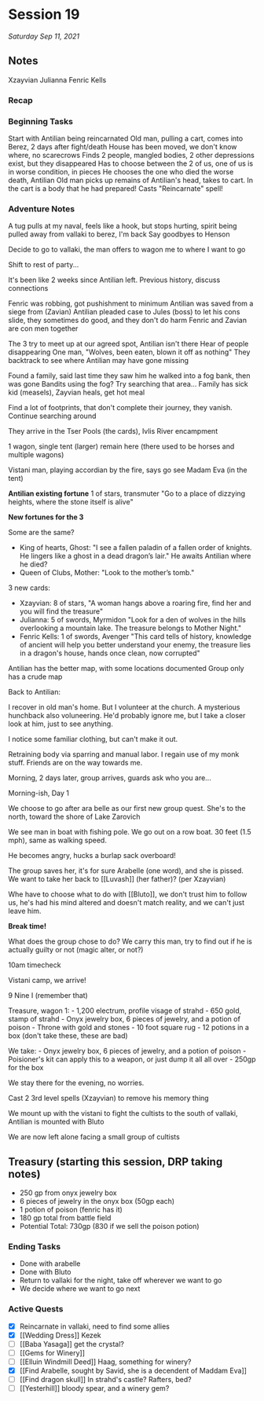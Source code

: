 # Session 19

_Saturday Sep 11, 2021_

## Notes

Xzayvian
Julianna
Fenric Kells

### Recap

### Beginning Tasks

Start with Antilian being reincarnated
Old man, pulling a cart, comes into Berez, 2 days after fight/death
House has been moved, we don't know where, no scarecrows
Finds 2 people, mangled bodies, 2 other depressions exist, but they disappeared
Has to choose between the 2 of us, one of us is in worse condition, in pieces
He chooses the one who died the worse death, Antilian
Old man picks up remains of Antilian's head, takes to cart. In the cart is a body that he had prepared!
Casts "Reincarnate" spell!

### Adventure Notes

A tug pulls at my naval, feels like a hook, but stops hurting, spirit being pulled away from vallaki to berez, I'm back
Say goodbyes to Henson

Decide to go to vallaki, the man offers to wagon me to where I want to go

Shift to rest of party...

It's been like 2 weeks since Antilian left. Previous history, discuss connections

Fenric was robbing, got pushishment to minimum
Antilian was saved from a siege from (Zavian)
Antilian pleaded case to Jules (boss) to let his cons slide, they sometimes do good, and they don't do harm
Fenric and Zavian are con men together

The 3 try to meet up at our agreed spot, Antilian isn't there
Hear of people disappearing
One man, "Wolves, been eaten, blown it off as nothing"
They backtrack to see where Antilian may have gone missing

Found a family, said last time they saw him he walked into a fog bank, then was gone
Bandits using the fog? Try searching that area...
Family has sick kid (measels), Zayvian heals, get hot meal

Find a lot of footprints, that don't complete their journey, they vanish. Continue searching around

They arrive in the Tser Pools (the cards), Ivlis River encampment

1 wagon, single tent (larger) remain here (there used to be horses and multiple wagons)

Vistani man, playing accordian by the fire, says go see Madam Eva (in the tent)

**Antilian existing fortune**
1 of stars, transmuter "Go to a place of dizzying heights, where the stone itself is alive"

**New fortunes for the 3**

Some are the same?

- King of hearts, Ghost: "I see a fallen paladin of a fallen order of knights. He lingers like a ghost in a dead dragon’s lair." He awaits Antilian where he died?
- Queen of Clubs, Mother: "Look to the mother’s tomb."

3 new cards:

- Xzayvian: 8 of stars, "A woman hangs above a roaring fire, find her and you will find the treasure"
- Julianna: 5 of swords, Myrmidon "Look for a den of wolves in the hills overlooking a mountain lake. The treasure belongs to Mother Night."
- Fenric Kells: 1 of swords, Avenger "This card tells of history, knowledge of ancient will help you better understand your enemy, the treasure lies in a dragon's house, hands once clean, now corrupted"

Antilian has the better map, with some locations documented
Group only has a crude map

Back to Antilian:

I recover in old man's home. But I volunteer at the church. A mysterious hunchback also voluneering. He'd probably ignore me, but I take a closer look at him, just to see anything.

I notice some familiar clothing, but can't make it out.

Retraining body via sparring and manual labor. I regain use of my monk stuff. Friends are on the way towards me.

Morning, 2 days later, group arrives, guards ask who you are...

Morning-ish, Day 1

We choose to go after ara belle as our first new group quest. She's to the north, toward the shore of Lake Zarovich

We see man in boat with fishing pole. We go out on a row boat. 30 feet (1.5 mph), same as walking speed.

He becomes angry, hucks a burlap sack overboard!

The group saves her, it's for sure Arabelle (one word), and she is pissed. We want to take her back to [[Luvash]] (her father)? (per Xzayvian)

Whe have to choose what to do with [[Bluto]], we don't trust him to follow us, he's had his mind altered and doesn't match reality, and we can't just leave him.

**Break time!**

What does the group chose to do? We carry this man, try to find out if he is actually guilty or not (magic alter, or not?)

10am timecheck

Vistani camp, we arrive!

9 Nine I (remember that)

Treasure, wagon 1:
    - 1,200 electrum, profile visage of strahd
    - 650 gold, stamp of strahd
    - Onyx jewelry box, 6 pieces of jewelry, and a potion of poison
    - Throne with gold and stones
    - 10 foot square rug
    - 12 potions in a box (don't take these, these are bad)
    
  We take:
      - Onyx jewelry box, 6 pieces of jewelry, and a potion of poison
      - Poisioner's kit can apply this to a weapon, or just dump it all all over
     - 250gp for the box
    
We stay there for the evening, no worries. 

Cast 2 3rd level spells (Xzayvian) to remove his memory thing

We mount up with the vistani to fight the cultists to the south of vallaki, Antilian is mounted with Bluto

We are now left alone facing a small group of cultists


  ## Treasury (starting this session, DRP taking notes)
  
-  250 gp from onyx jewelry box
-  6 pieces of jewelry in the onyx box (50gp each)
-  1 potion of poison (fenric has it)
-  180 gp total from battle field
-  Potential Total: 730gp (830 if we sell the poison potion)

### Ending Tasks

- Done with arabelle
- Done with Bluto
- Return to vallaki for the night, take off wherever we want to go
- We decide where we want to go next

### Active Quests
- [x] Reincarnate in vallaki, need to find some allies
- [x] [[Wedding Dress]] Kezek
- [ ] [[Baba Yasaga]] get the crystal?
- [ ] [[Gems for Winery]]
- [ ] [[Elluin Windmill Deed]] Haag, something for winery?
- [x] [[Find Arabelle, sought by Savid, she is a decendent of Maddam Eva]]
- [ ] [[Find dragon skull]] In strahd's castle? Rafters, bed?
- [ ] [[Yesterhill]] bloody spear, and a winery gem?